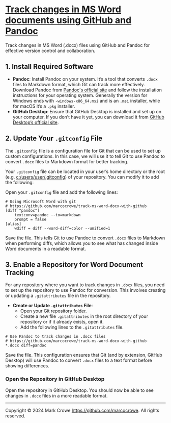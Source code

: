 
# [Track changes in MS Word documents using GitHub and Pandoc](https://github.com/marcocrowe/track-ms-word-docx-with-github/)

Track changes in MS Word (.docx) files using GitHub and Pandoc for effective version control and collaboration.

## 1. Install Required Software

- **Pandoc**: Install Pandoc on your system. It’s a tool that converts `.docx` files to Markdown format, which Git can track more effectively. Download Pandoc from [Pandoc's official site](https://pandoc.org/installing.html) and follow the installation instructions for your operating system. Generally the version for Windows ends with `-windows-x86_64.msi` and is an `.msi` installer, while for macOS it’s a `.pkg` installer.
- **GitHub Desktop**: Ensure that GitHub Desktop is installed and set up on your computer. If you don’t have it yet, you can download it from [GitHub Desktop’s official site](https://desktop.github.com/).

## 2. **Update Your `.gitconfig` File**

The `.gitconfig` file is a configuration file for Git that can be used to set up custom configurations. In this case, we will use it to tell Git to use Pandoc to convert `.docx` files to Markdown format for better tracking.

Your `.gitconfig` file can be located in your user’s home directory or the root (e.g. [c:/users/user/.gitconfig](c:/users/user/.gitconfig)) of your repository. You can modify it to add the following:

Open your `.gitconfig` file and add the following lines:

```git
# Using Microsoft Word with git
# https://github.com/marcocrowe/track-ms-word-docx-with-github
[diff "pandoc"]
    textconv=pandoc --to=markdown
    prompt = false
[alias]
    wdiff = diff --word-diff=color --unified=1
```

Save the file. This tells Git to use Pandoc to convert `.docx` files to Markdown when performing diffs, which allows you to see what has changed inside Word documents in a readable format.

## 3. Enable a Repository for Word Document Tracking

For any repository where you want to track changes in `.docx` files, you need to set up the repository to use Pandoc for conversion. This involves creating or updating a `.gitattributes` file in the repository.

- **Create or Update `.gitattributes` File**:
  - Open your Git repository folder.
  - Create a new file `.gitattributes` in the root directory of your repository or if it already exists, open it.
  - Add the following lines to the `.gitattributes` file.

```git
# Use Pandoc to track changes in .docx files
# https://github.com/marcocrowe/track-ms-word-docx-with-github
*.docx diff=pandoc
```

Save the file. This configuration ensures that Git (and by extension, GitHub Desktop) will use Pandoc to convert `.docx` files to a text format before showing differences.

### Open the Repository in GitHub Desktop

Open the repository in GitHub Desktop. You should now be able to see changes in `.docx` files in a more readable format.

---

Copyright &copy; 2024 Mark Crowe <https://github.com/marcocrowe>. All rights reserved.
